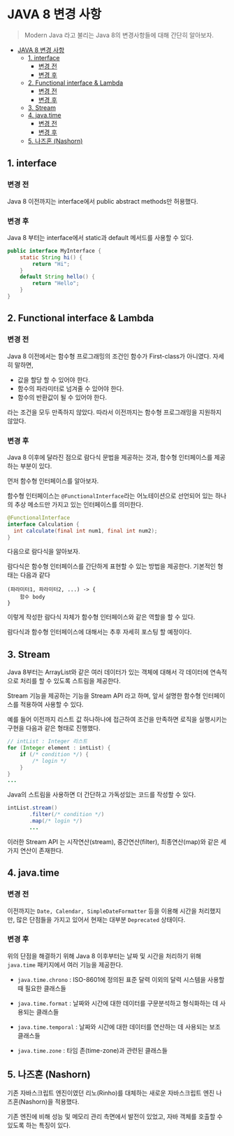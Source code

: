 # JAVA 8 변경 사항

> Modern Java 라고 불리는 Java 8의 변경사항들에 대해 간단히 알아보자.

- [JAVA 8 변경 사항](#java-8-변경-사항)
  - [1. interface](#1-interface)
    - [변경 전](#변경-전)
    - [변경 후](#변경-후)
  - [2. Functional interface & Lambda](#2-functional-interface--lambda)
    - [변경 전](#변경-전-1)
    - [변경 후](#변경-후-1)
  - [3. Stream](#3-stream)
  - [4. java.time](#4-javatime)
    - [변경 전](#변경-전-2)
    - [변경 후](#변경-후-2)
  - [5. 나즈혼 (Nashorn)](#5-나즈혼-nashorn)

## 1. interface

### 변경 전

Java 8 이전까지는 interface에서 public abstract methods만 허용했다.

### 변경 후

Java 8 부터는 interface에서 static과 default 메서드를 사용할 수 있다.

```java
public interface MyInterface {
    static String hi() {
        return "Hi";
    }
    default String hello() {
        return "Hello";
    }
}
```

## 2. Functional interface & Lambda

### 변경 전

Java 8 이전에서는 함수형 프로그래밍의 조건인 함수가 First-class가 아니였다. 자세히 말하면,

- 값을 할당 할 수 있어야 한다.
- 함수의 파라미터로 넘겨줄 수 있어야 한다.
- 함수의 반환값이 될 수 있어야 한다.

라는 조건을 모두 만족하지 않았다. 따라서 이전까지는 함수형 프로그래밍을 지원하지 않았다.

### 변경 후

Java 8 이후에 달라진 점으로 람다식 문법을 제공하는 것과, 함수형 인터페이스를 제공하는 부분이 있다.

먼저 함수형 인터페이스를 알아보자.

함수형 인터페이스는 `@FunctionalInterface`라는 어노테이션으로 선언되어 있는 하나의 추상 메소드만 가지고 있는 인터페이스를 의미한다.

```java
@FunctionalInterface
interface Calculation {
  int calculate(final int num1, final int num2);
}
```

다음으로 람다식을 알아보자.

람다식은 함수형 인터페이스를 간단하게 표현할 수 있는 방법을 제공한다. 기본적인 형태는 다음과 같다

```
(파라미터1, 파라미터2, ...) -> {
    함수 body
}
```

이렇게 작성한 람다식 자체가 함수형 인터페이스와 같은 역할을 할 수 있다.

람다식과 함수형 인터페이스에 대해서는 추후 자세히 포스팅 할 예정이다.

## 3. Stream

Java 8부터는 ArrayList와 같은 여러 데이터가 있는 객체에 대해서 각 데이터에 연속적으로 처리를 할 수 있도록 스트림을 제공한다.

Stream 기능을 제공하는 기능을 Stream API 라고 하며, 앞서 설명한 함수형 인터페이스를 적용하여 사용할 수 있다.

예를 들어 이전까지 리스트 값 하나하나에 접근하여 조건을 만족하면 로직을 실행시키는 구현을 다음과 같은 형태로 진행했다.

```java
// intList : Integer 리스트
for (Integer element : intList) {
    if (/* condition */) {
        /* login */
    }
}
...
```

Java의 스트림을 사용하면 더 간단하고 가독성있는 코드를 작성할 수 있다.

```java
intList.stream()
       .filter(/* condition */)
       .map(/* login */)
       ...
```

이러한 Stream API 는 시작연산(stream), 중간연산(filter), 최종연산(map)와 같은 세가지 연산이 존재한다.

## 4. java.time

### 변경 전

이전까지는 `Date, Calendar, SimpleDateFormatter` 등을 이용해 시간을 처리했지만, 많은 단점들을 가지고 있어서 현재는 대부분 `Deprecated` 상태이다.

### 변경 후

위의 단점을 해결하기 위해 Java 8 이후부터는 날짜 및 시간을 처리하기 위해 `java.time` 패키지에서 여러 기능을 제공한다.

- `java.time.chrono` : ISO-8601에 정의된 표준 달력 이외의 달력 시스템을 사용할 때 필요한 클래스들

* `java.time.format` : 날짜와 시간에 대한 데이터를 구문분석하고 형식화하는 데 사용되는 클래스들

- `java.time.temporal` : 날짜와 시간에 대한 데이터를 연산하는 데 사용되는 보조 클래스들

- `java.time.zone` : 타임 존(time-zone)과 관련된 클래스들

## 5. 나즈혼 (Nashorn)

기존 자바스크립트 엔진이였던 리노(Rinho)를 대체하는 새로운 자바스크립트 엔진 나즈혼(Nashorn)을 적용했다.

기존 엔진에 비해 성능 및 메모리 관리 측면에서 발전이 있었고, 자바 객체를 호출할 수 있도록 하는 특징이 있다.
